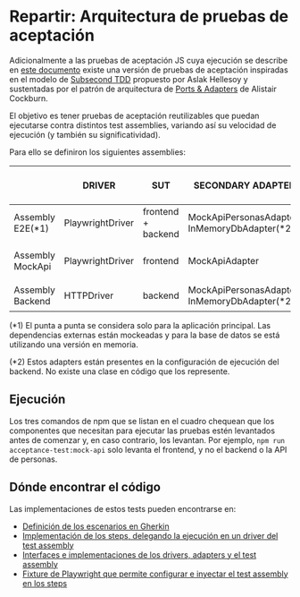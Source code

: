 # Repartir: Arquitectura de pruebas de aceptación

Adicionalmente a las pruebas de aceptación JS cuya ejecución se describe en [este documento](../src/main/frontend/README.md) existe una versión de pruebas de aceptación inspiradas en el modelo de [Subsecond TDD](https://github.com/subsecondtdd) propuesto por Aslak Hellesoy y sustentadas por el patrón de arquitectura de [Ports & Adapters](https://alistair.cockburn.us/hexagonal-architecture/) de Alistair Cockburn.

El objetivo es tener pruebas de aceptación reutilizables que puedan ejecutarse contra distintos test assemblies, variando así su velocidad de ejecución (y también su significatividad).

Para ello se definiron los siguientes assemblies:


|                   | **DRIVER**        | **SUT**               | **SECONDARY ADAPTER**                         | **COMANDO QUE LO EJECUTA**            |
|-------------------|-------------------|-----------------------|-----------------------------------------------|---------------------------------------|
| Assembly E2E(*1)  | PlaywrightDriver  | frontend + backend    | MockApiPersonasAdapter, InMemoryDbAdapter(*2) | ```npm run acceptance-test:e2e```     |
| Assembly MockApi  | PlaywrightDriver  | frontend              | MockApiAdapter                                | ```npm run acceptance-test:mock-api```|
| Assembly Backend  | HTTPDriver        | backend               | MockApiPersonasAdapter, InMemoryDbAdapter(*2) | ```npm run acceptance-test:backend``` |

(*1) El punta a punta se considera solo para la aplicación principal. Las dependencias externas están mockeadas y para la base de datos se está utilizando una versión en memoria.

(*2) Estos adapters están presentes en la configuración de ejecución del backend. No existe una clase en código que los represente.


## Ejecución

Los tres comandos de npm que se listan en el cuadro chequean que los componentes que necesitan para ejecutar las pruebas estén levantados antes de comenzar y, en caso contrario, los levantan. Por ejemplo, ```npm run acceptance-test:mock-api``` solo levanta el frontend, y no el backend o la API de personas.


## Dónde encontrar el código

Las implementaciones de estos tests pueden encontrarse en:
- [Definición de los escenarios en Gherkin](../src/jsAdvancedAcceptanceTest/features/)
- [Implementación de los steps, delegando la ejecución en un driver del test assembly](../src/jsAdvancedAcceptanceTest/steps/)
- [Interfaces e implementaciones de los drivers, adapters y el test assembly](../src/main/frontend/test-drivers/)
- [Fixture de Playwright que permite configurar e inyectar el test assembly en los steps](../src/main/frontend/advancedFixtures.ts)




